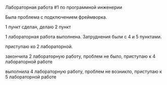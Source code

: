 Лабораторная работа #1 по программной инженерии

Была проблема с подключением фреймворка.

1 пункт сделан, делаю 2 пункт

1 лабораторная работа выполнена. Затруднения были с 4 и 5 пунктами.

приступаю ко 2 лабораторной.

закончила 2 лабораторную работу, проблем не было, приступаю к 4 лабораторной работе

выполнила 4 лабораторную работу, проблем не возникло, приступаю к 5 лабораторной работе
